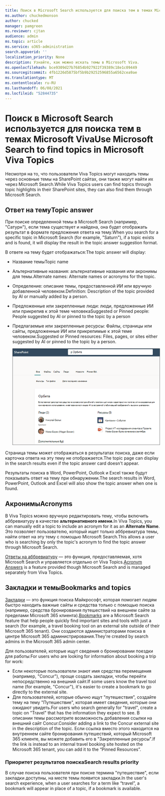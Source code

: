 ```yaml
---
title: Поиск в Microsoft Search используется для поиска тем в темах Microsoft Viva
ms.author: chuckedmonson
author: chucked
manager: pamgreen
ms.reviewer: cjtan
audience: admin
ms.topic: article
ms.service: o365-administration
search.appverid: ''
localization_priority: None
description: Узнайте, как можно искать темы в Microsoft Viva.
ms.openlocfilehash: bce9309d27b76854b927922f39389c18e1c09449
ms.sourcegitcommit: 4fb1226d5875bf5b9b29252596855a6562cea9ae
ms.translationtype: MT
ms.contentlocale: ru-RU
ms.lasthandoff: 06/08/2021
ms.locfileid: "52844735"
---
```

# <a name="use-microsoft-search-to-find-topics-in-microsoft-viva-topics"></a><span data-ttu-id="63074-103">Поиск в Microsoft Search используется для поиска тем в темах Microsoft Viva</span><span class="sxs-lookup"><span data-stu-id="63074-103">Use Microsoft Search to find topics in Microsoft Viva Topics</span></span>

<span data-ttu-id="63074-104">Несмотря на то, что пользователи Viva Topics могут находить темы через основные темы на SharePoint сайтах, они также могут найти их через Microsoft Search.</span><span class="sxs-lookup"><span data-stu-id="63074-104">While Viva Topics users can find topics through topic highlights in their SharePoint sites, they can also find them through Microsoft Search.</span></span> 

## <a name="topic-answer"></a><span data-ttu-id="63074-105">Ответ на тему</span><span class="sxs-lookup"><span data-stu-id="63074-105">Topic answer</span></span>

<span data-ttu-id="63074-106">При поиске определенной темы в Microsoft Search (например, "Сатурн"), если тема существует и найдена, она будет отображать результат в формате предложения ответа на тему.</span><span class="sxs-lookup"><span data-stu-id="63074-106">When you search for a specific topic in Microsoft Search (for example, "Saturn"), if a topic exists and is found, it will display the result in the topic answer suggestion format.</span></span>

<span data-ttu-id="63074-107">В ответе на тему будет отображаться:</span><span class="sxs-lookup"><span data-stu-id="63074-107">The topic answer will display:</span></span>
- <span data-ttu-id="63074-108">Название темы</span><span class="sxs-lookup"><span data-stu-id="63074-108">Topic name</span></span>
- <span data-ttu-id="63074-109">Альтернативные названия: альтернативные названия или акронимы для темы.</span><span class="sxs-lookup"><span data-stu-id="63074-109">Alternate names: Alternate names or acronyms for the topic.</span></span>
- <span data-ttu-id="63074-110">Определение: описание темы, предоставленной ИИ или вручную добавленной человеком.</span><span class="sxs-lookup"><span data-stu-id="63074-110">Definition: Description of the topic provided by AI or manually added by a person.</span></span>
- <span data-ttu-id="63074-111">Предложенные или закрепленные люди: люди, предложенные ИИ или прикрепив к этой теме человека</span><span class="sxs-lookup"><span data-stu-id="63074-111">Suggested or Pinned people: People suggested by AI or pinned to the topic by a person</span></span>
- <span data-ttu-id="63074-112">Предлагаемые или закрепленные ресурсы: Файлы, страницы или сайты, предложенные ИИ или прикрепимые к этой теме человеком.</span><span class="sxs-lookup"><span data-stu-id="63074-112">Suggested or Pinned resources: Files, pages, or sites either suggested by AI or pinned to the topic by a person.</span></span> 

   ![Тема в поиске](../media/knowledge-management/search-topic-answer.png) 

<span data-ttu-id="63074-114">Страница темы может отображаться в результатах поиска, даже если карточка ответа на эту тему не отображается.</span><span class="sxs-lookup"><span data-stu-id="63074-114">The topic page can display in the search results even if the topic answer card doesn't appear.</span></span>

<span data-ttu-id="63074-115">Результаты поиска в Word, PowerPoint, Outlook и Excel также будут показывать ответ на тему при обнаружении.</span><span class="sxs-lookup"><span data-stu-id="63074-115">The search results in Word, PowerPoint, Outlook and Excel will also show the topic answer when one is found.</span></span>


## <a name="acronyms"></a><span data-ttu-id="63074-116">Акронимы</span><span class="sxs-lookup"><span data-stu-id="63074-116">Acronyms</span></span>

<span data-ttu-id="63074-117">В Viva Topics можно вручную редактировать тему, чтобы включить аббревиатуру в качестве <b>альтернативного имени.</b></span><span class="sxs-lookup"><span data-stu-id="63074-117">In Viva Topics, you can manually edit a topic to include an acronym for it as an <b>Alternate Name</b>.</span></span> <span data-ttu-id="63074-118">Это позволяет пользователю, который ищет только аббревиатура темы, найти ответ на эту тему с помощью Microsoft Search.</span><span class="sxs-lookup"><span data-stu-id="63074-118">This allows a user who is searching by only the topic's acronym to find the topic answer through Microsoft Search.</span></span>

<span data-ttu-id="63074-119">[Ответы на аббревиатуру](/microsoftsearch/manage-acronyms) — это функция, предоставляемая, хотя Microsoft Search и управляется отдельно от Viva Topics.</span><span class="sxs-lookup"><span data-stu-id="63074-119">[Acronym Answers](/microsoftsearch/manage-acronyms) is a feature provided though Microsoft Search and is managed separately from Viva Topics.</span></span>

## <a name="bookmarks-and-topics"></a><span data-ttu-id="63074-120">Закладки и темы</span><span class="sxs-lookup"><span data-stu-id="63074-120">Bookmarks and topics</span></span>

<span data-ttu-id="63074-121">[Закладки](/microsoftsearch/manage-bookmarks) — это функция поиска Майкрософт, которая помогает людям быстро находить важные сайты и средства только с помощью поиска (например, средства бронирования путешествий на внешнем сайте за пределами Microsoft 365 клиента).</span><span class="sxs-lookup"><span data-stu-id="63074-121">[Bookmarks](/microsoftsearch/manage-bookmarks) are a Microsoft Search feature that help people quickly find important sites and tools with just a search (for example, a travel booking tool on an external site outside of their Microsoft 365 tenant).</span></span> <span data-ttu-id="63074-122">Они создаются администраторами поиска в центре Microsoft 365 администрирования.</span><span class="sxs-lookup"><span data-stu-id="63074-122">They're created by search admins in the Microsoft 365 admin center.</span></span> 

<span data-ttu-id="63074-123">Для пользователей, которые ищут сведения о бронировании поездки для работы:</span><span class="sxs-lookup"><span data-stu-id="63074-123">For users who are looking for information about booking a trip for work:</span></span>

- <span data-ttu-id="63074-124">Если некоторые пользователи знают имя средства перемещения (например, "Concur"), проще создать закладки, чтобы перейти непосредственно на внешний сайт.</span><span class="sxs-lookup"><span data-stu-id="63074-124">If some users know the travel tool name (for example, "Concur"), it's easier to create a bookmark to go directly to the external site.</span></span>
- <span data-ttu-id="63074-125">Для пользователей, которые обычно ищут "путешествия", создайте тему на тему "Путешествие", которая имеет сведения, которые они ожидают увидеть.</span><span class="sxs-lookup"><span data-stu-id="63074-125">For users who search generally for "travel", create a topic on "Travel" that has the information they expect to see.</span></span> <span data-ttu-id="63074-126">В описании темы рассмотрите возможность добавления ссылки на внешний сайт Concur.</span><span class="sxs-lookup"><span data-stu-id="63074-126">Consider adding a link to the Concur external site in the description of the topic.</span></span> <span data-ttu-id="63074-127">Если ссылка вместо этого находится на внутреннем сайте бронирования путешествий, который Microsoft 365 клиенте, вы можете добавить его в "Закрепленные ресурсы".</span><span class="sxs-lookup"><span data-stu-id="63074-127">If the link is instead to an internal travel booking site hosted on the Microsoft 365 tenant, you can add it to the “Pinned Resources”.</span></span>
 
### <a name="search-results-priority"></a><span data-ttu-id="63074-128">Приоритет результатов поиска</span><span class="sxs-lookup"><span data-stu-id="63074-128">Search results priority</span></span> 

<span data-ttu-id="63074-129">В случае поиска пользователя при поиске термина "путешествие", если закладки доступны, на месте темы появится закладки.</span><span class="sxs-lookup"><span data-stu-id="63074-129">In the user's search experience, when a user searches for a term like “travel”, a bookmark will appear in place of a topic, if a bookmark is available.</span></span>
